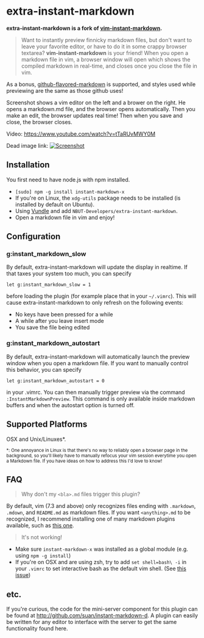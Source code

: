 # extra-instant-markdown

**extra-instant-markdown is a fork of [vim-instant-markdown](https://github.com/suan/vim-instant-markdown).**

> Want to instantly preview finnicky markdown files, but don't want to leave your favorite editor, or have to do it in some crappy browser textarea? **vim-instant-markdown** is your friend! When you open a markdown file in vim, a browser window will open which shows the compiled markdown in real-time, and closes once you close the file in vim.

As a bonus, [github-flavored-markdown][gfm] is supported, and styles used while previewing are the same as those github uses!

Screenshot shows a vim editor on the left and a brower on the right.  He opens a markdown.md file, and the browser opens automatically.  Then you make an edit, the browser updates real time!  Then when you save and close, the browser closes.

Video: https://www.youtube.com/watch?v=tTaRUvMWY0M

Dead image link: [![Screenshot][ss]][ssbig]

## Installation

You first need to have node.js with npm installed.

- `[sudo] npm -g install instant-markdown-x`
- If you're on Linux, the `xdg-utils` package needs to be installed (is installed by default on Ubuntu).
- Using [Vundle](https://github.com/VundleVim/Vundle.vim) and add `NBUT-Developers/extra-instant-markdown`.
- Open a markdown file in vim and enjoy!

## Configuration

### g:instant_markdown_slow

By default, extra-instant-markdown will update the display in realtime. If that taxes your system too much, you can specify

```
let g:instant_markdown_slow = 1
```

before loading the plugin (for example place that in your `~/.vimrc`). This will cause extra-instant-markdown to only refresh on the following events:

- No keys have been pressed for a while
- A while after you leave insert mode
- You save the file being edited

### g:instant_markdown_autostart

By default, extra-instant-markdown will automatically launch the preview window when you open a markdown file. If you want to manually control this behavior, you can specify

```
let g:instant_markdown_autostart = 0
```

in your .vimrc. You can then manually trigger preview via the command ```:InstantMarkdownPreview```. This command is only available inside markdown buffers and when the autostart option is turned off.

## Supported Platforms

OSX and Unix/Linuxes*.

<sub>*: One annoyance in Linux is that there's no way to reliably open a browser page in the background, so you'll likely have to manually refocus your vim session everytime you open a Markdown file. If you have ideas on how to address this I'd love to know!</sub>

## FAQ

> Why don't my `<bla>.md` files trigger this plugin?

By default, vim (7.3 and above) only recognizes files ending with `.markdown`, `.mdown`, and `README.md` as markdown files. If you want `<anything>.md` to be recognized, I recommend installing one of many markdown plugins available, such as [this one][tpope-markdown].

> It's not working!

- Make sure `instant-markdown-x` was installed as a global module (e.g. using `npm -g install`)
- If you're on OSX and are using zsh, try to add `set shell=bash\ -i` in your `.vimrc` to set interactive bash as the default vim shell. (See [this issue](http://github.com/suan/vim-instant-markdown/issues/41))

## etc.

If you're curious, the code for the mini-server component for this plugin can be found at http://github.com/suan/instant-markdown-d. A plugin can easily be written for any editor to interface with the server to get the same functionality found here.

[ss]: http://dl.dropbox.com/u/28956267/instant-markdown-demo_thumb.gif  "Click for bigger preview"
[ssbig]: http://dl.dropbox.com/u/28956267/instant-markdown-demo.gif
[gfm]: http://github.github.com/github-flavored-markdown/
[tpope-markdown]: https://github.com/tpope/vim-markdown
